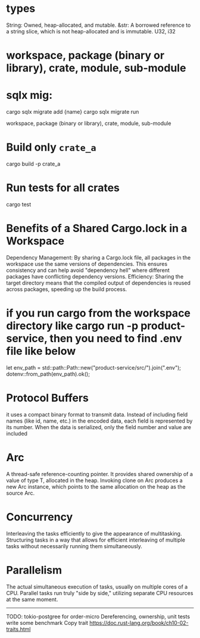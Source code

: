# types
String: Owned, heap-allocated, and mutable.
&str: A borrowed reference to a string slice, which is not heap-allocated and is immutable.
U32, i32


# workspace, package (binary or library), crate, module, sub-module

# sqlx mig:
cargo sqlx migrate add {name}
cargo sqlx migrate run

workspace, package (binary or library), crate, module, sub-module
# Build only `crate_a`
cargo build -p crate_a
# Run tests for all crates
cargo test

# Benefits of a Shared Cargo.lock in a Workspace
Dependency Management: By sharing a Cargo.lock file, all packages in the workspace use the same versions of dependencies. This ensures consistency and can help avoid "dependency hell" where different packages have conflicting dependency versions.
Efficiency: Sharing the target directory means that the compiled output of dependencies is reused across packages, speeding up the build process.

# if you run cargo from the workspace directory like cargo run -p product-service, then you need to find .env file like below
let env_path = std::path::Path::new("product-service/src/").join(".env");
dotenv::from_path(env_path).ok();

# Protocol Buffers 
it uses a compact binary format to transmit data. Instead of including field names (like id, name, etc.) in the encoded data, each field is represented by its number.
When the data is serialized, only the field number and value are included

# Arc
A thread-safe reference-counting pointer.
It provides shared ownership of a value of type T, allocated in the heap. Invoking clone on Arc produces a new Arc instance, which points to the same allocation on the heap as the source Arc.

# Concurrency 
Interleaving the tasks efficiently to give the appearance of multitasking.
Structuring tasks in a way that allows for efficient interleaving of multiple tasks without necessarily running them simultaneously.
# Parallelism
The actual simultaneous execution of tasks, usually on multiple cores of a CPU. Parallel tasks run truly "side by side," utilizing separate CPU resources at the same moment.

------
TODO:
tokio-postgree for order-micro
Dereferencing, ownership, 
unit tests
write some benchmark
Copy trait https://doc.rust-lang.org/book/ch10-02-traits.html  
